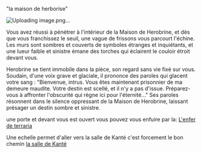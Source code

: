 "la maison de herborise"

![Uploading image.png…](https://www.google.com/url?sa=i&url=https%3A%2F%2Fwww.eurogamer.net%2Fminecrafts-herobrine-world-seed-has-been-discovered&psig=AOvVaw0jVTapyWHTUGR2GceMKWku&ust=1696945999861000&source=images&cd=vfe&opi=89978449&ved=0CBEQjRxqFwoTCPD4jM6O6YEDFQAAAAAdAAAAABBD)



Vous avez réussi à pénétrer à l'intérieur de la Maison de Herobrine, et dès que vous franchissez le seuil, une vague de frissons vous parcourt 
l'échine. Les murs sont sombres et couverts de symboles étranges et inquiétants, et une lueur faible et sinistre émane des torches qui éclairent 
le couloir étroit devant vous.

Herobrine se tient immobile dans la pièce, son regard sans vie fixé sur vous. Soudain, d'une voix grave et glaciale, il prononce des paroles qui 
glacent votre sang : "Bienvenue, intrus. Vous êtes maintenant prisonnier de ma demeure maudite. Votre destin est scellé, et il n'y a pas 
d'issue. Préparez-vous à affronter l'obscurité qui règne ici pour l'éternité..." Ses paroles résonnent dans le silence oppressant de la Maison 
de Herobrine, laissant présager un destin sombre et sinistre.


une porte et devant vous est ouvert vous pouvez vous enfuire par la: 
[L'enfer de terraria](lenfe.md)

Une echelle permet d'aller vers la salle de Kanté c'est forcement le bon chemin 
[la salle de Kanté](lasal.md)
